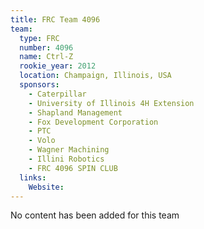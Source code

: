 ```yaml
---
title: FRC Team 4096
team:
  type: FRC
  number: 4096
  name: Ctrl-Z
  rookie_year: 2012
  location: Champaign, Illinois, USA
  sponsors:
    - Caterpillar
    - University of Illinois 4H Extension
    - Shapland Management
    - Fox Development Corporation
    - PTC
    - Volo
    - Wagner Machining
    - Illini Robotics
    - FRC 4096 SPIN CLUB
  links:
    Website: 
---
```

No content has been added for this team